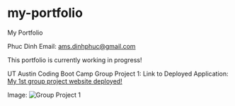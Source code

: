 # my-portfolio
My Portfolio

Phuc Dinh
Email: ams.dinhphuc@gmail.com

This portfolio is currently working in progress! 

UT Austin Coding Boot Camp Group Project 1: 
Link to Deployed Application: [My 1st group project website deployed!](https://lildano50.github.io/group-project-1/)

Image: ![Group Project 1](https://github.com/Fuvolution/my-portfolio/assets/123862154/a1e0a607-a416-4c55-a725-baeed1081ab7)
